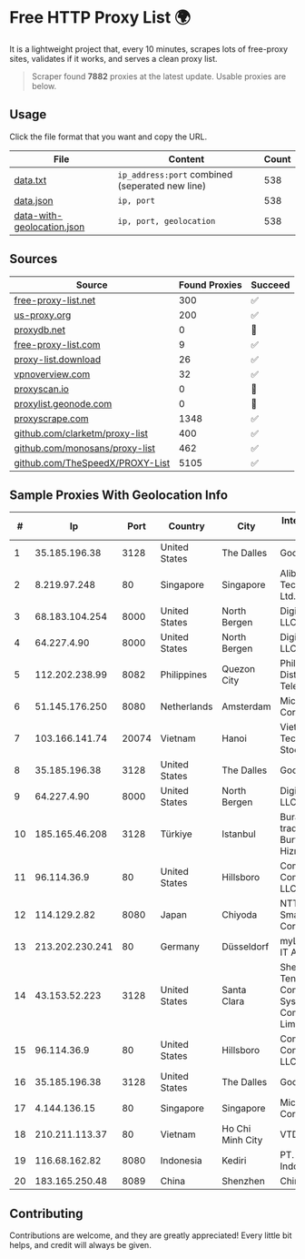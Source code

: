 
# Free HTTP Proxy List 🌍

It is a lightweight project that, every 10 minutes, scrapes lots of free-proxy sites, validates if it works, and serves a clean proxy list.


> Scraper found **7882** proxies at the latest update. Usable proxies are below.

## Usage

Click the file format that you want and copy the URL.


|File|Content|Count|
|----|-------|-----|
|[data.txt](https://raw.githubusercontent.com/themiralay/Proxy-List-World/master/data.txt)|`ip_address:port` combined (seperated new line)|538|
|[data.json](https://raw.githubusercontent.com/themiralay/Proxy-List-World/master/data.json)|`ip, port`|538|
|[data-with-geolocation.json](https://raw.githubusercontent.com/themiralay/Proxy-List-World/master/data-with-geolocation.json)|`ip, port, geolocation`|538|

## Sources

|Source|Found Proxies|Succeed|
|------|-------------|-------|
|[free-proxy-list.net](https://free-proxy-list.net)|300|✅|
|[us-proxy.org](https://www.us-proxy.org)|200|✅|
|[proxydb.net](http://proxydb.net)|0|🚫|
|[free-proxy-list.com](https://free-proxy-list.com/?page=&port=&type%5B%5D=http&type%5B%5D=https&up_time=0&search=Search)|9|✅|
|[proxy-list.download](https://www.proxy-list.download/HTTP)|26|✅|
|[vpnoverview.com](https://vpnoverview.com/privacy/anonymous-browsing/free-proxy-servers)|32|✅|
|[proxyscan.io](https://www.proxyscan.io)|0|🚫|
|[proxylist.geonode.com](https://proxylist.geonode.com/api/proxy-list?limit=300&page=1&sort_by=lastChecked&sort_type=desc&protocols=http,https)|0|🚫|
|[proxyscrape.com](https://api.proxyscrape.com/v2/?request=displayproxies&protocol=http&timeout=10000&country=all&ssl=all&anonymity=all)|1348|✅|
|[github.com/clarketm/proxy-list](https://raw.githubusercontent.com/clarketm/proxy-list/master/proxy-list-raw.txt)|400|✅|
|[github.com/monosans/proxy-list](https://raw.githubusercontent.com/monosans/proxy-list/main/proxies/http.txt)|462|✅|
|[github.com/TheSpeedX/PROXY-List](https://raw.githubusercontent.com/TheSpeedX/PROXY-List/master/http.txt)|5105|✅|


## Sample Proxies With Geolocation Info

|#|Ip|Port|Country|City|Internet Service Provider|
|-|--|----|-------|----|-------------------------|
|1|35.185.196.38|3128|United States|The Dalles|Google LLC|
|2|8.219.97.248|80|Singapore|Singapore|Alibaba (US) Technology Co., Ltd.|
|3|68.183.104.254|8000|United States|North Bergen|DigitalOcean, LLC|
|4|64.227.4.90|8000|United States|North Bergen|DigitalOcean, LLC|
|5|112.202.238.99|8082|Philippines|Quezon City|Philippine Long Distance Telephone Co.|
|6|51.145.176.250|8080|Netherlands|Amsterdam|Microsoft Corporation|
|7|103.166.141.74|20074|Vietnam|Hanoi|Viet NAM Cloud Technology Joint Stock Company|
|8|35.185.196.38|3128|United States|The Dalles|Google LLC|
|9|64.227.4.90|8000|United States|North Bergen|DigitalOcean, LLC|
|10|185.165.46.208|3128|Türkiye|Istanbul|Burak Buylu trading as BurtiNET Internet Hizmetleri|
|11|96.114.36.9|80|United States|Hillsboro|Comcast Cable Communications, LLC|
|12|114.129.2.82|8080|Japan|Chiyoda|NTT SmartConnect Corporation|
|13|213.202.230.241|80|Germany|Düsseldorf|myLoc managed IT AG|
|14|43.153.52.223|3128|United States|Santa Clara|Shenzhen Tencent Computer Systems Company Limited|
|15|96.114.36.9|80|United States|Hillsboro|Comcast Cable Communications, LLC|
|16|35.185.196.38|3128|United States|The Dalles|Google LLC|
|17|4.144.136.15|80|Singapore|Singapore|Microsoft Corporation|
|18|210.211.113.37|80|Vietnam|Ho Chi Minh City|VTDC|
|19|116.68.162.82|8080|Indonesia|Kediri|PT. Sumber Data Indonesia|
|20|183.165.250.48|8089|China|Shenzhen|Chinanet|



## Contributing

Contributions are welcome, and they are greatly appreciated! Every
little bit helps, and credit will always be given.

